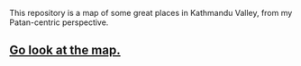 This repository is a map of some great places in Kathmandu Valley, from my Patan-centric perspective.

## [Go look at the map.](https://github.com/prabhasp/ktm-gems/blob/master/ktm-gems.geojson)
